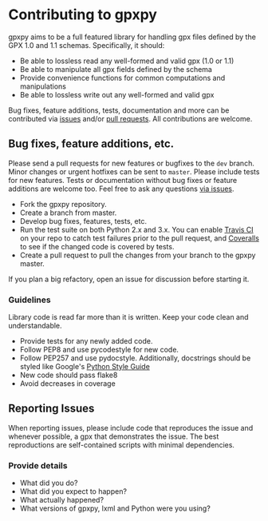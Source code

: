 # Contributing to gpxpy

gpxpy aims to be a full featured library for handling gpx files defined by the GPX 1.0 and 1.1 schemas. Specifically, it should:

- Be able to lossless read any well-formed and valid gpx (1.0 or 1.1)
- Be able to manipulate all gpx fields defined by the schema
- Provide convenience functions for common computations and manipulations
- Be able to lossless write out any well-formed and valid gpx


Bug fixes, feature additions, tests, documentation and more can be contributed via [issues](https://github.com/tkrajina/gpxpy/issues) and/or [pull requests](https://github.com/tkrajina/gpxpy/pulls). All contributions are welcome.

## Bug fixes, feature additions, etc.

Please send a pull requests for new features or bugfixes to the `dev` branch. Minor changes or urgent hotfixes can be sent to `master`.
Please include tests for new features. Tests or documentation without bug fixes or feature additions are welcome too. Feel free to ask any questions [via issues](https://github.com/tkrajina/gpxpy/issues/new).

- Fork the gpxpy repository.
- Create a branch from master.
- Develop bug fixes, features, tests, etc.
- Run the test suite on both Python 2.x and 3.x. You can enable [Travis CI](https://travis-ci.org/profile/) on your repo to catch test failures prior to the pull request, and [Coveralls](https://coveralls.io) to see if the changed code is covered by tests.
- Create a pull request to pull the changes from your branch to the gpxpy master.

If you plan a big refactory, open an issue for discussion before starting it.

### Guidelines

Library code is read far more than it is written. Keep your code clean and understandable.
- Provide tests for any newly added code.
- Follow PEP8 and use pycodestyle for new code.
- Follow PEP257 and use pydocstyle. Additionally, docstrings should be styled like Google's [Python Style Guide](https://google.github.io/styleguide/pyguide.html?showone=Comments#Comments)
- New code should pass flake8
- Avoid decreases in coverage

## Reporting Issues

When reporting issues, please include code that reproduces the issue and whenever possible, a gpx that demonstrates the issue. The best reproductions are self-contained scripts with minimal dependencies.

### Provide details

- What did you do?
- What did you expect to happen?
- What actually happened?
- What versions of gpxpy, lxml and Python were you using?
